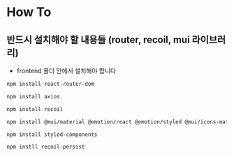 # How To

## 반드시 설치해야 할 내용들 (router, recoil, mui 라이브러리)

- frontend 폴더 안에서 설치해야 합니다

```bash
npm install react-router-dom

npm install axios

npm install recoil

npm install @mui/material @emotion/react @emotion/styled @mui/icons-material

npm install styled-components

npm instll recoil-persist
```
